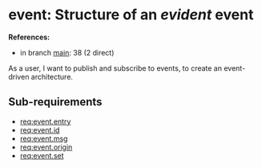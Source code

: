 # event: Structure of an *evident* event

**References:**

- in branch [main](https://github.com/mhatzl/evident/tree/main): 38 (2 direct)

As a user, I want to publish and subscribe to events, to create an event-driven architecture.

## Sub-requirements

- [req:event.entry](5-REQ-event.entry)
- [req:event.id](5-REQ-event.id)
- [req:event.msg](5-REQ-event.msg)
- [req:event.origin](5-REQ-event.origin)
- [req:event.set](5-REQ-event.set)
